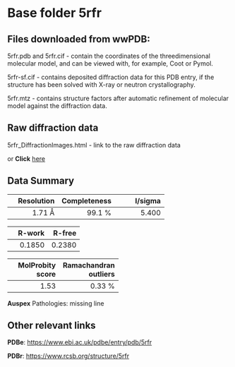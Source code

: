 # Base folder 5rfr

## Files downloaded from wwPDB:

5rfr.pdb and 5rfr.cif - contain the coordinates of the threedimensional molecular model, and can be viewed with, for example, Coot or Pymol.

5rfr-sf.cif - contains deposited diffraction data for this PDB entry, if the structure has been solved with X-ray or neutron crystallography.

5rfr.mtz - contains structure factors after automatic refinement of molecular model against the diffraction data.

## Raw diffraction data

5rfr_DiffractionImages.html - link to the raw diffraction data 

or **Click** [here](https://zenodo.org/record/3731510) 

## Data Summary
|   | Resolution | Completeness| I/sigma |
|---|-------------:|----------------:|--------------:|
|   |1.71 Å|99.1  %|<img width=50/>5.400|

|   | **R-work**| **R-free**   
|---|-------------:|----------------:|           
||  0.1850|  0.2380|

|   |**MolProbity<br>score**| **Ramachandran<br>outliers** 
|---|-------------:|----------------:|
||  1.53|  0.33 %|

**Auspex** Pathologies: missing line

 

## Other relevant links 
**PDBe**:  https://www.ebi.ac.uk/pdbe/entry/pdb/5rfr
 
**PDBr**: https://www.rcsb.org/structure/5rfr 

